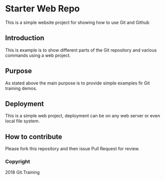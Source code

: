 # Starter Web Repo

This is a simple website project for showing how to use Git and Github

## Introduction

This is example is to show different parts of the Git repository and various commands using a web project.

## Purpose

As stated above the main purpose is to provide simple examples fir Git training demos.

## Deployment

This is a simple web project, deployment can be on any web server or even local file system.

## How to contribute

Please fork this repository and then issue Pull Request for review.

### Copyright

2018 Git.Training